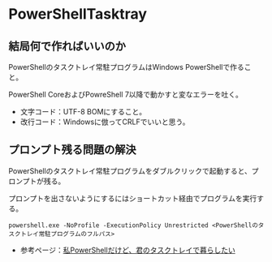# PowerShellTasktray

## 結局何で作ればいいのか

PowerShellのタスクトレイ常駐プログラムはWindows PowerShellで作ること。

PowerShell CoreおよびPowreShell 7以降で動かすと変なエラーを吐く。

* 文字コード：UTF-8 BOMにすること。
* 改行コード：Windowsに倣ってCRLFでいいと思う。

## プロンプト残る問題の解決

PowerShellのタスクトレイ常駐プログラムをダブルクリックで起動すると、プロンプトが残る。

プロンプトを出さないようにするにはショートカット経由でプログラムを実行する。
```リンク先
powershell.exe -NoProfile -ExecutionPolicy Unrestricted <PowerShellのタスクトレイ常駐プログラムのフルパス>
```

* 参考ページ：[私PowerShellだけど、君のタスクトレイで暮らしたい](https://qiita.com/magiclib/items/cc2de9169c781642e52d)
